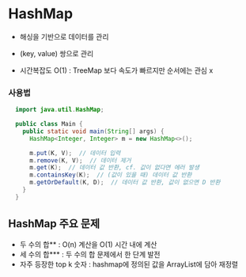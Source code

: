 # HashMap

- 해싱을 기반으로 데이터를 관리

- (key, value) 쌍으로 관리

- 시간복잡도 O(1) : TreeMap 보다 속도가 빠르지만 순서에는 관심 x

### 사용법

```java
  import java.util.HashMap;

  public class Main {
    public static void main(String[] args) {
      HashMap<Integer, Integer> m = new HashMap<>();

      m.put(K, V);  // 데이터 입력
      m.remove(K, V);  // 데이터 제거
      m.get(K);  // 데이터 값 반환, cf. 값이 없다면 에러 발생
      m.containsKey(K);  // (값이 있을 때) 데이터 값 반환
      m.getOrDefault(K, D);  // 데이터 값 반환, 값이 없으면 D 반환
    }
  }
```

## HashMap 주요 문제

- 두 수의 합\*\* : O(n) 계산을 O(1) 시간 내에 계산
- 세 수의 합\*\*\* : 두 수의 합 문제에서 한 단계 발전
- 자주 등장한 top k 숫자 : hashmap에 정의된 값을 ArrayList에 담아 재정렬
